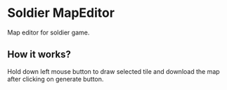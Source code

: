 # Soldier MapEditor
Map editor for soldier game.

## How it works?

Hold down left mouse button to draw selected tile and download the map after clicking on generate button.
